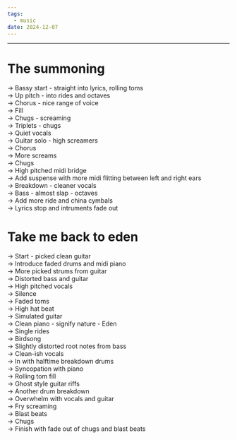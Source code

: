 ```yaml
---
tags:
  - music
date: 2024-12-07
---
```

---  
# The summoning  
-> Bassy start - straight into lyrics, rolling toms  
-> Up pitch - into rides and octaves  
-> Chorus - nice range of voice  
-> Fill  
-> Chugs - screaming  
-> Triplets - chugs  
-> Quiet vocals  
-> Guitar solo - high screamers  
-> Chorus  
-> More screams  
-> Chugs  
-> High pitched midi bridge  
-> Add suspense with more midi flitting between left and right ears  
-> Breakdown - cleaner vocals  
-> Bass - almost slap - octaves  
-> Add more ride and china cymbals  
-> Lyrics stop and intruments fade out  
  
# Take me back to eden  
-> Start - picked clean guitar  
-> Introduce faded drums and midi piano  
-> More picked strums from guitar  
-> Distorted bass and guitar  
-> High pitched vocals  
-> Silence  
-> Faded toms  
-> High hat beat  
-> Simulated guitar  
-> Clean piano - signify nature - Eden  
-> Single rides  
-> Birdsong  
-> Slightly distorted root notes from bass  
-> Clean-ish vocals  
-> In with halftime breakdown drums  
-> Syncopation with piano  
-> Rolling tom fill  
-> Ghost style guitar riffs  
-> Another drum breakdown  
-> Overwhelm with vocals and guitar  
-> Fry screaming  
-> Blast beats  
-> Chugs  
-> Finish with fade out of chugs and blast beats  
